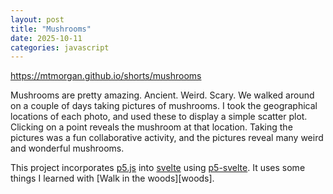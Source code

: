 ```yaml
---
layout: post
title: "Mushrooms"
date: 2025-10-11
categories: javascript
---
```


<https://mtmorgan.github.io/shorts/mushrooms>

Mushrooms are pretty amazing. Ancient. Weird. Scary. We walked around
on a couple of days taking pictures of mushrooms. I took the
geographical locations of each photo, and used these to display a
simple scatter plot. Clicking on a point reveals the mushroom at that
location. Taking the pictures was a fun collaborative activity, and
the pictures reveal many weird and wonderful mushrooms.

This project incorporates [p5.js][] into [svelte][] using
[p5-svelte][]. It uses some things I learned with [Walk in the woods][woods].

[p5.js]: https://p5js.org/
[svelte]: https://svelte.dev
[p5-svelte]: https://p5-svelte.netlify.app/
[walk]: https://mtmorgan.github.io/woods
